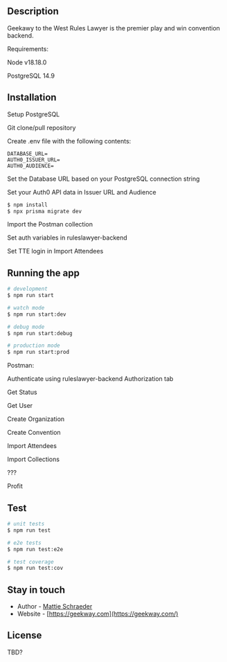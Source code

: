 
## Description

Geekawy to the West Rules Lawyer is the premier play and win convention backend.

Requirements:

  Node v18.18.0

  PostgreSQL 14.9

## Installation

Setup PostgreSQL

Git clone/pull repository

Create .env file with the following contents:

```
DATABASE_URL=
AUTH0_ISSUER_URL=
AUTH0_AUDIENCE=
```

Set the Database URL based on your PostgreSQL connection string

Set your Auth0 API data in Issuer URL and Audience

```bash
$ npm install
$ npx prisma migrate dev
```

Import the Postman collection

Set auth variables in ruleslawyer-backend

Set TTE login in Import Attendees

## Running the app

```bash
# development
$ npm run start

# watch mode
$ npm run start:dev

# debug mode
$ npm run start:debug

# production mode
$ npm run start:prod
```

Postman:

Authenticate using ruleslawyer-backend Authorization tab

Get Status

Get User

Create Organization

Create Convention

Import Attendees

Import Collections

???

Profit

## Test

```bash
# unit tests
$ npm run test

# e2e tests
$ npm run test:e2e

# test coverage
$ npm run test:cov
```

## Stay in touch

- Author - [Mattie Schraeder](mailto:mattie@geekway.com)
- Website - [https://geekway.com](https://geekway.com/)

## License

TBD?
